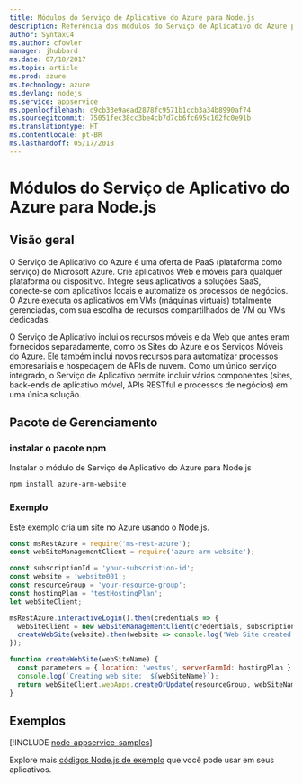 ```yaml
---
title: Módulos do Serviço de Aplicativo do Azure para Node.js
description: Referência dos módulos do Serviço de Aplicativo do Azure para Node.js
author: SyntaxC4
ms.author: cfowler
manager: jhubbard
ms.date: 07/18/2017
ms.topic: article
ms.prod: azure
ms.technology: azure
ms.devlang: nodejs
ms.service: appservice
ms.openlocfilehash: d9cb33e9aead2878fc9571b1ccb3a34b8990af74
ms.sourcegitcommit: 75051fec38cc3be4cb7d7cb6fc695c162fc0e91b
ms.translationtype: HT
ms.contentlocale: pt-BR
ms.lasthandoff: 05/17/2018
---
```

# <a name="azure-app-service-modules-for-nodejs"></a>Módulos do Serviço de Aplicativo do Azure para Node.js

## <a name="overview"></a>Visão geral

O Serviço de Aplicativo do Azure é uma oferta de PaaS (plataforma como serviço) do Microsoft Azure. Crie aplicativos Web e móveis para qualquer plataforma ou dispositivo. Integre seus aplicativos a soluções SaaS, conecte-se com aplicativos locais e automatize os processos de negócios. O Azure executa os aplicativos em VMs (máquinas virtuais) totalmente gerenciadas, com sua escolha de recursos compartilhados de VM ou VMs dedicadas.

O Serviço de Aplicativo inclui os recursos móveis e da Web que antes eram fornecidos separadamente, como os Sites do Azure e os Serviços Móveis do Azure. Ele também inclui novos recursos para automatizar processos empresariais e hospedagem de APIs de nuvem. Como um único serviço integrado, o Serviço de Aplicativo permite incluir vários componentes (sites, back-ends de aplicativo móvel, APIs RESTful e processos de negócios) em uma única solução.

## <a name="management-package"></a>Pacote de Gerenciamento

### <a name="install-the-npm-package"></a>instalar o pacote npm

Instalar o módulo de Serviço de Aplicativo do Azure para Node.js

```bash
npm install azure-arm-website
```

### <a name="example"></a>Exemplo

Este exemplo cria um site no Azure usando o Node.js.

```javascript
const msRestAzure = require('ms-rest-azure');
const webSiteManagementClient = require('azure-arm-website');

const subscriptionId = 'your-subscription-id';
const website = 'website001';
const resourceGroup = 'your-resource-group';
const hostingPlan = 'testHostingPlan';
let webSiteClient;

msRestAzure.interactiveLogin().then(credentials => {
  webSiteClient = new webSiteManagementClient(credentials, subscriptionId);
  createWebSite(website).then(website => console.log('Web Site created successfully', website));
});

function createWebSite(webSiteName) {
  const parameters = { location: 'westus', serverFarmId: hostingPlan };
  console.log(`Creating web site:  ${webSiteName}`);
  return webSiteClient.webApps.createOrUpdate(resourceGroup, webSiteName, parameters, null);
}
```

## <a name="samples"></a>Exemplos

[!INCLUDE [node-appservice-samples](../docs-ref-conceptual/includes/appservice-samples.md)]

Explore mais [códigos Node.js de exemplo](https://azure.microsoft.com/resources/samples/?platform=nodejs) que você pode usar em seus aplicativos.
